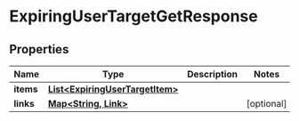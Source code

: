 

# ExpiringUserTargetGetResponse


## Properties

Name | Type | Description | Notes
------------ | ------------- | ------------- | -------------
**items** | [**List&lt;ExpiringUserTargetItem&gt;**](ExpiringUserTargetItem.md) |  | 
**links** | [**Map&lt;String, Link&gt;**](Link.md) |  |  [optional]



